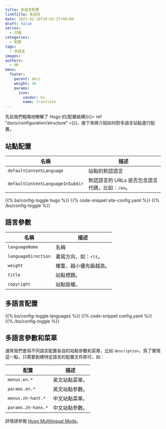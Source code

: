```yaml
---
title: 多語言配置
linkTitle: 多語言
date: 2023-02-18T10:42:27+08:00
draft: false
series:
  - 文檔
categories:
  - 配置
tags:
  - 多語言
images:
authors:
  - HB
menu:
  footer:
    parent: docs
    weight: 36
    params:
      icon:
        vendor: bs
        name: translate
---
```


先前我們粗略地瞭解了 Hugo 的[配置結構]({{< ref "docs/configuration/structure" >}})，接下來將介紹如何對多語言站點進行配置。

<!--more-->

## 站點配置

| 名稱                             | 描述                                            |
| -------------------------------- | ----------------------------------------------- |
| `defaultContentLanguage`         | 站點的默認語言                                  |
| `defaultContentLanguageInSubdir` | 默認語言的 URLs 是否包含語言代碼，比如：`/en`。 |

{{% bs/config-toggle hugo %}}
{{% code-snippet site-config.yaml %}}
{{% /bs/config-toggle %}}

## 語言參數

| 名稱                | 描述                   |
| ------------------- | ---------------------- |
| `languageName`      | 名稱                   |
| `languageDirection` | 書寫方向，如：`rlt`。  |
| `weight`            | 權重，越小優先級越高。 |
| `title`             | 站點標題。             |
| `copyright`         | 站點版權。             |

## 多語言配置

{{% bs/config-toggle languages %}}
{{% code-snippet config.yaml %}}
{{% /bs/config-toggle %}}

## 多語言參數和菜單

通常我們會爲不同語言配置各自的站點參數和菜單，比如 `description`，爲了實現這一點，只需要創建特定語言的配置文件即可，如：

| 配置               | 描述                   |
| ------------------ | ---------------------- |
| `menus.en.*`       | 英文站點菜單。  |
| `params.en.*`      | 英文站點參數。 |
| `menus.zh-hant.*`  | 中文站點菜單。|
| `params.zh-hans.*` | 中文站點參數。|

詳情請參閱 [Hugo Multilingual Mode](https://gohugo.io/content-management/multilingual/)。
